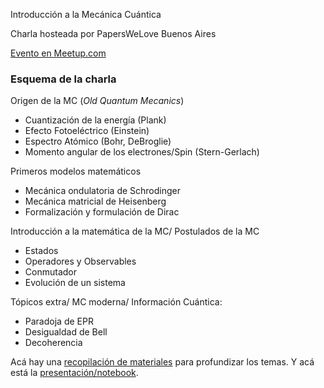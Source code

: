 Introducción a la Mecánica Cuántica

Charla hosteada por PapersWeLove Buenos Aires

[Evento en Meetup.com](https://www.meetup.com/papers-we-love-buenos-aires/events/267775894/)

### Esquema de la charla

Origen de la MC (*Old Quantum Mecanics*)

- Cuantización de la energía (Plank)
- Efecto Fotoeléctrico (Einstein)
- Espectro Atómico (Bohr, DeBroglie)
- Momento angular de los electrones/Spin (Stern-Gerlach)


Primeros modelos matemáticos

- Mecánica ondulatoria de Schrodinger
- Mecánica matricial de Heisenberg
- Formalización y formulación de Dirac


Introducción a la matemática de la MC/ Postulados de la MC

- Estados
- Operadores y Observables
- Conmutador
- Evolución de un sistema


Tópicos extra/ MC moderna/ Información Cuántica:

- Paradoja de EPR
- Desigualdad de Bell
- Decoherencia


Acá hay una [recopilación de materiales](material_de_consulta.md) para profundizar los temas.
Y acá está la [presentación/notebook](introduccion_a_mc.ipynb).
